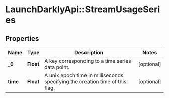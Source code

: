 # LaunchDarklyApi::StreamUsageSeries

## Properties
Name | Type | Description | Notes
------------ | ------------- | ------------- | -------------
**_0** | **Float** | A key corresponding to a time series data point. | [optional] 
**time** | **Float** | A unix epoch time in milliseconds specifying the creation time of this flag. | [optional] 


